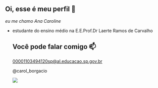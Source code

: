 ## Oi, esse é meu perfil 🤍

*eu me chamo Ana Caroline*
- estudante do ensino médio na E.E.Prof.Dr Laerte Ramos de Carvalho

  ## Você pode falar comigo 📫
  00001103494120sp@al.educacao.sp.gov.br

  @carol_borgacio

  ![](https://media.tenor.com/aYftpu3atRYAAAAM/studying-from-up-on-the-poppy-hill.gif)




